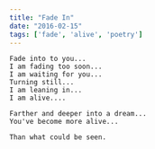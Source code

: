 ```yaml
---
title: "Fade In"
date: "2016-02-15"
tags: ['fade', 'alive', 'poetry']
---
```

    Fade into to you...
    I am fading too soon...
    I am waiting for you...
    Turning still...
    I am leaning in...
    I am alive....

    Farther and deeper into a dream...
    You've become more alive...

    Than what could be seen.
